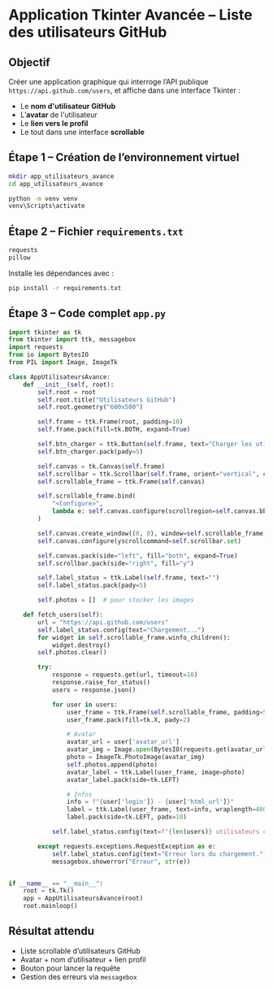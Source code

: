<h1 id="app-tkinter-avancee">Application Tkinter Avancée – Liste des utilisateurs GitHub</h1>


## Objectif

Créer une application graphique qui interroge l’API publique `https://api.github.com/users`, et affiche dans une interface Tkinter :

* Le **nom d'utilisateur GitHub**
* L’**avatar** de l'utilisateur
* Le **lien vers le profil**
* Le tout dans une interface **scrollable**



## Étape 1 – Création de l’environnement virtuel

```bash
mkdir app_utilisateurs_avance
cd app_utilisateurs_avance

python -m venv venv
venv\Scripts\activate
```



## Étape 2 – Fichier `requirements.txt`

```txt
requests
pillow
```

Installe les dépendances avec :

```bash
pip install -r requirements.txt
```



## Étape 3 – Code complet `app.py`

```python
import tkinter as tk
from tkinter import ttk, messagebox
import requests
from io import BytesIO
from PIL import Image, ImageTk

class AppUtilisateursAvance:
    def __init__(self, root):
        self.root = root
        self.root.title("Utilisateurs GitHub")
        self.root.geometry("600x500")

        self.frame = ttk.Frame(root, padding=10)
        self.frame.pack(fill=tk.BOTH, expand=True)

        self.btn_charger = ttk.Button(self.frame, text="Charger les utilisateurs", command=self.fetch_users)
        self.btn_charger.pack(pady=5)

        self.canvas = tk.Canvas(self.frame)
        self.scrollbar = ttk.Scrollbar(self.frame, orient="vertical", command=self.canvas.yview)
        self.scrollable_frame = ttk.Frame(self.canvas)

        self.scrollable_frame.bind(
            "<Configure>",
            lambda e: self.canvas.configure(scrollregion=self.canvas.bbox("all"))
        )

        self.canvas.create_window((0, 0), window=self.scrollable_frame, anchor="nw")
        self.canvas.configure(yscrollcommand=self.scrollbar.set)

        self.canvas.pack(side="left", fill="both", expand=True)
        self.scrollbar.pack(side="right", fill="y")

        self.label_status = ttk.Label(self.frame, text="")
        self.label_status.pack(pady=5)

        self.photos = []  # pour stocker les images

    def fetch_users(self):
        url = "https://api.github.com/users"
        self.label_status.config(text="Chargement...")
        for widget in self.scrollable_frame.winfo_children():
            widget.destroy()
        self.photos.clear()

        try:
            response = requests.get(url, timeout=10)
            response.raise_for_status()
            users = response.json()

            for user in users:
                user_frame = ttk.Frame(self.scrollable_frame, padding=5)
                user_frame.pack(fill=tk.X, pady=2)

                # Avatar
                avatar_url = user['avatar_url']
                avatar_img = Image.open(BytesIO(requests.get(avatar_url).content)).resize((50, 50))
                photo = ImageTk.PhotoImage(avatar_img)
                self.photos.append(photo)
                avatar_label = ttk.Label(user_frame, image=photo)
                avatar_label.pack(side=tk.LEFT)

                # Infos
                info = f"{user['login']} - {user['html_url']}"
                label = ttk.Label(user_frame, text=info, wraplength=400, justify="left")
                label.pack(side=tk.LEFT, padx=10)

            self.label_status.config(text=f"{len(users)} utilisateurs chargés.")

        except requests.exceptions.RequestException as e:
            self.label_status.config(text="Erreur lors du chargement.")
            messagebox.showerror("Erreur", str(e))


if __name__ == "__main__":
    root = tk.Tk()
    app = AppUtilisateursAvance(root)
    root.mainloop()
```



## Résultat attendu

* Liste scrollable d’utilisateurs GitHub
* Avatar + nom d’utilisateur + lien profil
* Bouton pour lancer la requête
* Gestion des erreurs via `messagebox`

